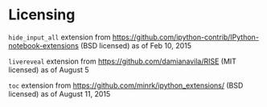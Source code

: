 # Licensing

`hide_input_all` extension from
https://github.com/ipython-contrib/IPython-notebook-extensions (BSD licensed)
as of Feb 10, 2015

`livereveal` extension from https://github.com/damianavila/RISE (MIT licensed)
as of August 5

`toc` extension from https://github.com/minrk/ipython_extensions/ (BSD
licensed) as of August 11, 2015
